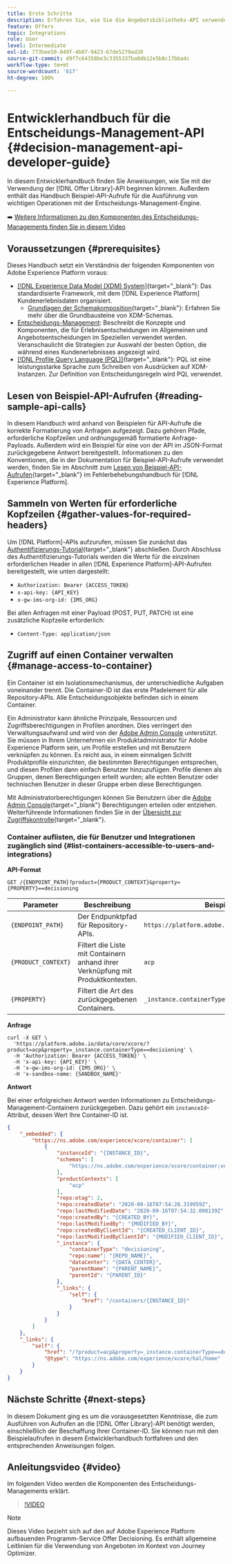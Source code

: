 ```yaml
---
title: Erste Schritte
description: Erfahren Sie, wie Sie die Angebotsbibliotheks-API verwenden, um wichtige Aktionen mit der Entscheidungs-Management-Engine auszuführen.
feature: Offers
topic: Integrations
role: User
level: Intermediate
exl-id: 773bee50-849f-4b07-9423-67de5279ad28
source-git-commit: d9f7c64358be3c3355337ba0db12e5b8c17bba4c
workflow-type: tm+mt
source-wordcount: '617'
ht-degree: 100%

---
```


# Entwicklerhandbuch für die Entscheidungs-Management-API {#decision-management-api-developer-guide}

In diesem Entwicklerhandbuch finden Sie Anweisungen, wie Sie mit der Verwendung der [!DNL Offer Library]-API beginnen können. Außerdem enthält das Handbuch Beispiel-API-Aufrufe für die Ausführung von wichtigen Operationen mit der Entscheidungs-Management-Engine.

➡️ [Weitere Informationen zu den Komponenten des Entscheidungs-Managements finden Sie in diesem Video](#video)

## Voraussetzungen {#prerequisites}

Dieses Handbuch setzt ein Verständnis der folgenden Komponenten von Adobe Experience Platform voraus:

* [[!DNL Experience Data Model (XDM) System]](https://experienceleague.adobe.com/docs/experience-platform/xdm/home.html?lang=de){target=&quot;_blank&quot;}: Das standardisierte Framework, mit dem [!DNL Experience Platform] Kundenerlebnisdaten organisiert.
   * [Grundlagen der Schemakomposition](https://experienceleague.adobe.com/docs/experience-platform/xdm/schema/composition.html?lang=de){target=&quot;_blank&quot;}: Erfahren Sie mehr über die Grundbausteine von XDM-Schemas.
* [Entscheidungs-Management](../../../using/offers/get-started/starting-offer-decisioning.md): Beschreibt die Konzepte und Komponenten, die für Erlebnisentscheidungen im Allgemeinen und Angebotsentscheidungen im Speziellen verwendet werden. Veranschaulicht die Strategien zur Auswahl der besten Option, die während eines Kundenerlebnisses angezeigt wird.
* [[!DNL Profile Query Language (PQL)]](https://experienceleague.adobe.com/docs/experience-platform/segmentation/pql/overview.html?lang=de){target=&quot;_blank&quot;}: PQL ist eine leistungsstarke Sprache zum Schreiben von Ausdrücken auf XDM-Instanzen. Zur Definition von Entscheidungsregeln wird PQL verwendet.

## Lesen von Beispiel-API-Aufrufen {#reading-sample-api-calls}

In diesem Handbuch wird anhand von Beispielen für API-Aufrufe die korrekte Formatierung von Anfragen aufgezeigt. Dazu gehören Pfade, erforderliche Kopfzeilen und ordnungsgemäß formatierte Anfrage-Payloads. Außerdem wird ein Beispiel für eine von der API im JSON-Format zurückgegebene Antwort bereitgestellt. Informationen zu den Konventionen, die in der Dokumentation für Beispiel-API-Aufrufe verwendet werden, finden Sie im Abschnitt zum [Lesen von Beispiel-API-Aufrufen](https://experienceleague.adobe.com/docs/experience-platform/landing/troubleshooting.html?lang=de#how-do-i-format-an-api-request){target=&quot;_blank&quot;} im Fehlerbehebungshandbuch für [!DNL Experience Platform].

## Sammeln von Werten für erforderliche Kopfzeilen {#gather-values-for-required-headers}

Um [!DNL Platform]-APIs aufzurufen, müssen Sie zunächst das [Authentifizierungs-Tutorial](https://experienceleague.adobe.com/docs/experience-platform/landing/platform-apis/api-authentication.html?lang=de){target=&quot;_blank&quot;} abschließen. Durch Abschluss des Authentifizierungs-Tutorials werden die Werte für die einzelnen erforderlichen Header in allen [!DNL Experience Platform]-API-Aufrufen bereitgestellt, wie unten dargestellt:

* `Authorization: Bearer {ACCESS_TOKEN}`
* `x-api-key: {API_KEY}`
* `x-gw-ims-org-id: {IMS_ORG}`

Bei allen Anfragen mit einer Payload (POST, PUT, PATCH) ist eine zusätzliche Kopfzeile erforderlich:

* `Content-Type: application/json`

## Zugriff auf einen Container verwalten {#manage-access-to-container}

Ein Container ist ein Isolationsmechanismus, der unterschiedliche Aufgaben voneinander trennt. Die Container-ID ist das erste Pfadelement für alle Repository-APIs. Alle Entscheidungsobjekte befinden sich in einem Container.

Ein Administrator kann ähnliche Prinzipale, Ressourcen und Zugriffsberechtigungen in Profilen anordnen. Dies verringert den Verwaltungsaufwand und wird von der [Adobe Admin Console](https://adminconsole.adobe.com/) unterstützt. Sie müssen in Ihrem Unternehmen ein Produktadministrator für Adobe Experience Platform sein, um Profile erstellen und mit Benutzern verknüpfen zu können. Es reicht aus, in einem einmaligen Schritt Produktprofile einzurichten, die bestimmten Berechtigungen entsprechen, und diesen Profilen dann einfach Benutzer hinzuzufügen. Profile dienen als Gruppen, denen Berechtigungen erteilt wurden; alle echten Benutzer oder technischen Benutzer in dieser Gruppe erben diese Berechtigungen.

Mit Administratorberechtigungen können Sie Benutzern über die [Adobe Admin Console](https://adminconsole.adobe.com/){target=&quot;_blank&quot;} Berechtigungen erteilen oder entziehen. Weiterführende Informationen finden Sie in der [Übersicht zur Zugriffskontrolle](https://experienceleague.adobe.com/docs/experience-platform/access-control/home.html?lang=de){target=&quot;_blank&quot;}.

### Container auflisten, die für Benutzer und Integrationen zugänglich sind {#list-containers-accessible-to-users-and-integrations}

**API-Format**

```http
GET /{ENDPOINT_PATH}?product={PRODUCT_CONTEXT}&property={PROPERTY}==decisioning
```

| Parameter | Beschreibung | Beispiel |
| --------- | ----------- | ------- |
| `{ENDPOINT_PATH}` | Der Endpunktpfad für Repository-APIs. | `https://platform.adobe.io/data/core/xcore/` |
| `{PRODUCT_CONTEXT}` | Filtert die Liste mit Containern anhand ihrer Verknüpfung mit Produktkontexten. | `acp` |
| `{PROPERTY}` | Filtert die Art des zurückgegebenen Containers. | `_instance.containerType==decisioning` |

**Anfrage**

```shell
curl -X GET \
  'https://platform.adobe.io/data/core/xcore/?product=acp&property=_instance.containerType==decisioning' \
  -H 'Authorization: Bearer {ACCESS_TOKEN}' \
  -H 'x-api-key: {API_KEY}' \
  -H 'x-gw-ims-org-id: {IMS_ORG}' \
  -H 'x-sandbox-name: {SANDBOX_NAME}'
```

**Antwort**

Bei einer erfolgreichen Antwort werden Informationen zu Entscheidungs-Management-Containern zurückgegeben. Dazu gehört ein `instanceId`-Attribut, dessen Wert Ihre Container-ID ist.

```json
{
    "_embedded": {
        "https://ns.adobe.com/experience/xcore/container": [
            {
                "instanceId": "{INSTANCE_ID}",
                "schemas": [
                    "https://ns.adobe.com/experience/xcore/container;version=0.5"
                ],
                "productContexts": [
                    "acp"
                ],
                "repo:etag": 2,
                "repo:createdDate": "2020-09-16T07:54:28.319959Z",
                "repo:lastModifiedDate": "2020-09-16T07:54:32.098139Z",
                "repo:createdBy": "{CREATED_BY}",
                "repo:lastModifiedBy": "{MODIFIED_BY}",
                "repo:createdByClientId": "{CREATED_CLIENT_ID}",
                "repo:lastModifiedByClientId": "{MODIFIED_CLIENT_ID}",
                "_instance": {
                    "containerType": "decisioning",
                    "repo:name": "{REPO_NAME}",
                    "dataCenter": "{DATA_CENTER}",
                    "parentName": "{PARENT_NAME}",
                    "parentId": "{PARENT_ID}"
                },
                "_links": {
                    "self": {
                        "href": "/containers/{INSTANCE_ID}"
                    }
                }
            }
        ]
    },
    "_links": {
        "self": {
            "href": "/?product=acp&property=_instance.containerType==decisioning",
            "@type": "https://ns.adobe.com/experience/xcore/hal/home"
        }
    }
}
```

## Nächste Schritte {#next-steps}

In diesem Dokument ging es um die vorausgesetzten Kenntnisse, die zum Ausführen von Aufrufen an die [!DNL Offer Library]-API benötigt werden, einschließlich der Beschaffung Ihrer Container-ID. Sie können nun mit den Beispielaufrufen in diesem Entwicklerhandbuch fortfahren und den entsprechenden Anweisungen folgen.

## Anleitungsvideo {#video}

Im folgenden Video werden die Komponenten des Entscheidungs-Managements erklärt.

>[!VIDEO](https://video.tv.adobe.com/v/329919?quality=12)

>[!NOTE]
>
>Dieses Video bezieht sich auf den auf Adobe Experience Platform aufbauenden Programm-Service Offer Decisioning. Es enthält allgemeine Leitlinien für die Verwendung von Angeboten im Kontext von Journey Optimizer.
